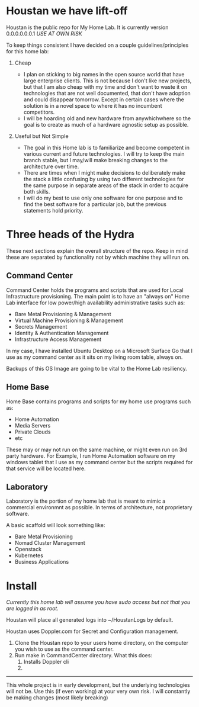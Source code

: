 # Houstan we have lift-off

Houstan is the public repo for My Home Lab. It is currently version 0.0.0.0.0.0.1 *USE AT OWN RISK*

To keep things consistent I have decided on a couple guidelines/principles for this home lab:

1. Cheap
   - I plan on sticking to big names in the open source world that have large enterprise clients. This is not because I don't like new projects, but that I am also cheap with my time and don't want to waste it on technologies that are not well documented, that don't have adoption and could disappear tomorrow. Except in certain cases where the solution is in a novel space to where it has no incumbent competitors.
   - I will be hoarding old and new hardware from anywhichwhere so the goal is to create as much of a hardware agnostic setup as possible.
  
2. Useful but Not Simple
   - The goal in this Home lab is to familiarize and become competent in various current and future technologies. I will try to keep the main branch stable, but I may/will make breaking changes to the architecture over time.
   - There are times when I might make decisions to deliberately make the stack a little confusing by using two different technologies for the same purpose in separate areas of the stack in order to acquire both skills.
   - I will do my best to use only one software for one purpose and to find the best software for a particular job, but the previous statements hold priority.

# Three heads of the Hydra

These next sections explain the overall structure of the repo. Keep in mind these are separated by functionality not by which machine they will run on.

## Command Center

Command Center holds the programs and scripts that are used for Local Infrastructure provisioning.
The main point is to have an "always on" Home Lab interface for low power/high availability administrative tasks such as:

- Bare Metal Provisioning & Management
- Virtual Machine Provisioning & Management
- Secrets Management
- Identity & Authentication Management
- Infrastructure Access Management

In my case, I have installed Ubuntu Desktop on a Microsoft Surface Go that I use as my command center as it sits on my living room table, always on.

Backups of this OS Image are going to be vital to the Home Lab resiliency.

## Home Base

Home Base contains programs and scripts for my home use programs such as:

- Home Automation
- Media Servers
- Private Clouds
- etc

These may or may not run on the same machine, or might even run on 3rd party hardware. For Example, I run Home Automation software on my windows tablet that I use as my command center but the scripts required for that service will be located here.

## Laboratory

Laboratory is the portion of my home lab that is meant to mimic a commercial environmnt as possible. In terms of architecture, not proprietary software. 

A basic scaffold will look something like:

- Bare Metal Provisioning
- Nomad Cluster Management
- Openstack
- Kubernetes
- Business Applications

# Install

*Currently this home lab will assume you have sudo access but not that you are logged in as root.*

Houstan will place all generated logs into ~/HoustanLogs by default.

Houstan uses Doppler.com for Secret and Configuration management. 

1. Clone the Houstan repo to your users home directory, on the computer you wish to use as the command center.
2. Run make in CommandCenter directory.
   What this does:
   1. Installs Doppler cli
   2. 






___

This whole project is in early development, but the underlying technologies will not be. Use this (if even working) at your very own risk. I will constantly be making changes (most likely breaking)
